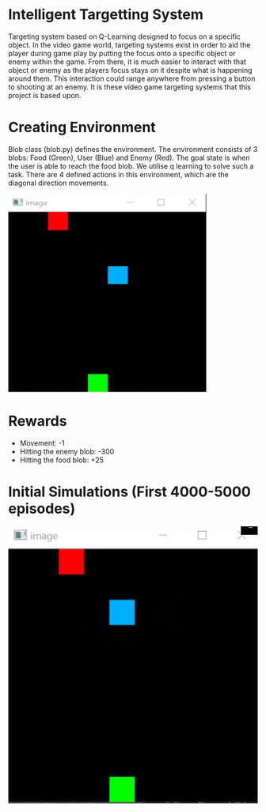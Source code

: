 # Intelligent Targetting System
Targeting system based on Q-Learning designed to focus on a specific object.  In the
video game world, targeting systems exist in order to aid the player during game play by
putting the focus onto a specific object or enemy within the game. From there, it is much
easier to interact with that object or enemy as the players focus stays on it despite what is
happening around them. This interaction could range anywhere from pressing a button to
shooting at an enemy. It is these video game targeting systems that this project is based
upon. 

# Creating Environment
Blob class (blob.py) defines the environment. The environment consists of 3 blobs: Food (Green), User (Blue) and Enemy (Red). The goal state is when the user is able to reach the food blob. We utilise q learning to solve such a task. There are 4 defined actions in this environment, which are the diagonal direction movements.

<img src="https://github.com/arjunmann73/intelligent-targetting-qlearning/blob/master/assets/env.png" width="400" height="400" />

# Rewards 
* Movement: -1
* Hitting the enemy blob: -300
* Hitting the food blob: +25

# Initial Simulations (First 4000-5000 episodes)
![](assets/initially.gif)

